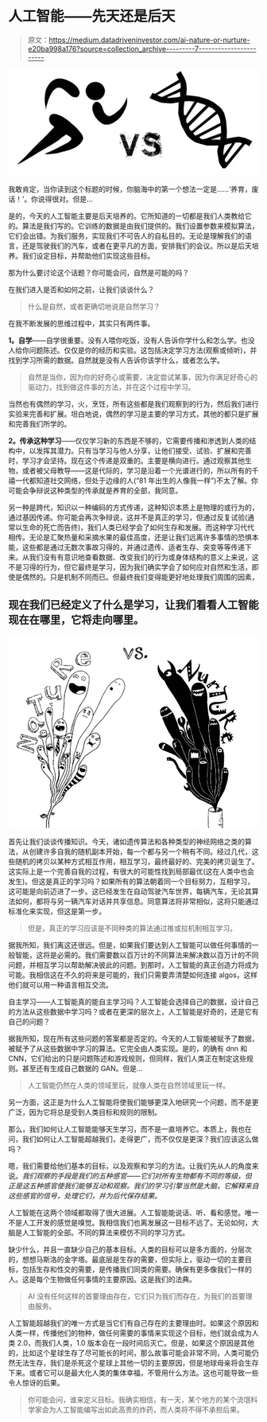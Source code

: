 # 人工智能——先天还是后天

> 原文：<https://medium.datadriveninvestor.com/ai-nature-or-nurture-e20ba998a176?source=collection_archive---------7----------------------->

![](img/f352ae9465a15d55911a40ec3a9b40ca.png)

我敢肯定，当你读到这个标题的时候，你脑海中的第一个想法一定是……‘养育，废话！’。你说得很对。但是…

是的，今天的人工智能主要是后天培养的。它所知道的一切都是我们人类教给它的。算法是我们写的。它训练的数据是由我们提供的。我们设置参数来模拟算法，它们会出错。为我们服务，实现我们不可告人的自私目的。无论是理解我们的语言，还是驾驶我们的汽车，或者在更平凡的方面，安排我们的会议。所以是后天培养。我们设定目标，并帮助他们实现这些目标。

那为什么要讨论这个话题？你可能会问，自然是可能的吗？

在我们进入是否和如何之前，让我们谈谈什么？

> 什么是自然，或者更确切地说是自然学习？

在我不断发展的思维过程中，其实只有两件事。

**1。自学**——自学很重要。没有人喂你吃饭，没有人告诉你学什么和怎么学。也没人给你问题陈述。仅仅是你的经历和实验。这包括决定学习方法(观察或倾听)，并找到学习所需的数据。自然就是没有人告诉你该学什么，或者怎么学。

> 自然是当你，因为你的好奇心或需要，决定尝试某事，因为你满足好奇心的驱动力，找到做这件事的方法，并在这个过程中学习。

当然也有偶然的学习，火，烹饪，所有这些都是我们观察到的行为，然后我们进行实验来完善和扩展。坦白地说，偶然的学习是主要的学习方式，其他的都只是扩展和完善我们所学的。

**2。传承这种学习**——仅仅学习新的东西是不够的，它需要传播和渗透到人类的结构中，以发挥其潜力。只有当学习与他人分享，让他们接受、试验、扩展和完善时，学习才会坚持。现在这个传递是双重的。主要是横向进行。通过观察其他生物，或者被父母教导——这是代际的，学习是沿着一个光谱进行的，所以所有的千禧一代都知道社交网络，但处于边缘的人(“81 年出生的人像我一样”)不太了解。你可能会争辩说这种类型的传承就是养育的全部，我同意。

另一种是跨代，知识以一种编码的方式传递，这种知识本质上是物理的或行为的，通过基因传递。你可能会再次争辩说，这并不是真正的学习，但通过反复试验(通常以生命的死亡而告终)，我们人类已经学会了如何生存和发展。而这种学习代代相传。无论是汇聚热量和采摘水果的最佳高度，还是让我们远离许多事情的恐惧本能，这些都是通过无数次事故习得的，并通过遗传、适者生存、突变等等传递下来。从我们没有有意识地查看数据、改变我们的行为或身体结构的意义上来说，这不是习得的行为，但它最终是学习，因为我们确实学会了如何应对自然和生活，即使是偶然的。只是机制不同而已。但最终我们变得能更好地处理我们周围的因素，

## 现在我们已经定义了什么是学习，让我们看看人工智能现在在哪里，它将走向哪里。

![](img/e3c39070524af09248e01cdc582be9ef.png)

首先让我们谈谈传播知识。今天，诸如遗传算法和各种类型的神经网络之类的算法，从创建许多自我的随机副本开始，每一个都与另一个稍有不同。经过几代，这些随机的拷贝以某种方式相互作用，相互学习，最终最好的、完美的拷贝诞生了。这实际上是一个完善自我的过程，有很大的可能性找到局部最优(这在人类中也会发生)。但这是真正的学习吗？如果所有的算法朝着同一个目标努力，互相学习，这可能是向前迈进了一步。这已经发生在自动驾驶汽车世界，每辆汽车，无论其算法如何，都将与另一辆汽车对话并共享信息。同意算法将非常相似，这将只能通过标准化来实现，但这是第一步。

> 但是，真正的学习应该是不同种类的算法通过推或拉机制相互学习。

据我所知，我们离这还很远。但是，如果我们要达到人工智能可以做任何事情的一般智能，这将是必需的。我们需要数以百万计的不同算法来解决数以百万计的不同问题，并相互学习以帮助解决彼此的问题。到那时，人工智能的真正创造力将成为可能。我相信这在不久的将来是可能的，我们只需要弄清楚如何连接 algos，这样他们就可以用一种语言相互交流。

自主学习——人工智能真的能自主学习吗？人工智能会选择自己的数据，设计自己的方法从这些数据中学习吗？或者在更深的层次上，人工智能是好奇的，还是它有自己的问题？

据我所知，现在所有这些问题的答案都是否定的。今天的人工智能被赋予了数据，被赋予了从这些数据中学习的算法。它完全由人类实现。是的，的确有 dnn 和 CNN，它们给出的只是问题陈述和游戏规则，但同样，我们人类正在制定这些规则。甚至还有生成自己数据的 GAN。但是…

> 人工智能仍然在人类的领域里玩，就像人类在自然领域里玩一样。

另一方面，这正是为什么人工智能将使我们能够更深入地研究一个问题，而不是更广泛，因为它将总是受到人类目标和规则的限制。

那么，我们如何让人工智能能够天生学习，而不是一直培养它。本质上，我也在问，我们如何让人工智能超越我们，走得更广，而不仅仅是更深？我们应该这么做吗？

嗯，我们需要给他们基本的目标，以及观察和学习的方法。让我们先从人的角度来说。*我们观察的手段是我们的五种感官——它们对所有生物都有不同的等级，但正是这五种感官使我们能够互动和观察。我们的学习引擎当然是大脑，它解释来自这些感官的信号，处理它们，并为后代保存结果。*

人工智能在这两个领域都取得了很大进展。人工智能能说话、听、看和感觉。唯一不是人工开发的感觉是嗅觉。我相信我们也离发展这一目标不远了。无论如何，大脑是人工智能的全部。不同的算法来模仿不同的学习方式。

缺少什么，并且一直缺少自己的基本目标。人类的目标可以是多方面的，分层次的，想想马斯洛的金字塔。最底层是生存的需要，但实际上，驱动一切的主要目标，包括生存和性交的需要，是传播我们同类的需要。确保有更多像我们一样的人。这是每个生物做任何事情的主要原因。这是我们的法典。

> AI 没有任何这样的首要理由存在，它们只为我们而存在，为我们的首要理由服务。

人工智能超越我们的唯一方式是当它们有自己存在的主要理由时。如果这个原因和人类一样，传播他们的物种，做任何需要的事情来实现这个目标，他们就会成为人类 2.0，而我们人类，1.0 版本会在一段时间后灭亡。但是，如果这个原因是其他的，比如这个星球生存了尽可能长的时间，那么故事可能会非常不同，人类可能仍然无法生存，我们是杀死这个星球上其他一切的主要原因，但是地球母亲将会生存下来。或者它可以是最大化人类的集体幸福，不管用什么方法。这也可能导致一些令人惊讶的后果。

> 你可能会问，谁来定义目标。我确实相信，有一天，某个地方的某个流氓科学家会为人工智能编写出如此高贵的炸药，而人类将不得不承担后果。